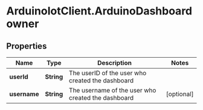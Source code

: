 # ArduinoIotClient.ArduinoDashboardowner

## Properties

Name | Type | Description | Notes
------------ | ------------- | ------------- | -------------
**userId** | **String** | The userID of the user who created the dashboard | 
**username** | **String** | The username of the user who created the dashboard | [optional] 


